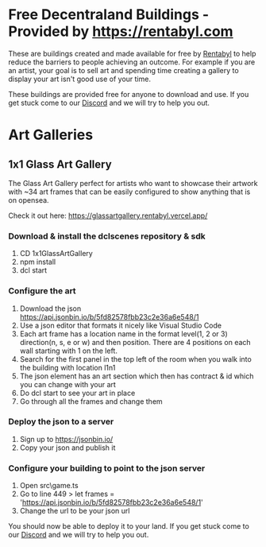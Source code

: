 # Free Decentraland Buildings - Provided by https://rentabyl.com

These are buildings created and made available for free by [Rentabyl](https://rentabyl.com) to help reduce the barriers to people achieving an outcome. 
For example if you are an artist, your goal is to sell art and spending time creating a gallery to display your art isn't good use of your time. 

These buildings are provided free for anyone to download and use. 
If you get stuck come to our [Discord](https://discord.gg/JAJEd5dKjv) and we will try to help you out.

# Art Galleries
## 1x1 Glass Art Gallery
The Glass Art Gallery perfect for artists who want to showcase their artwork with ~34 art frames that can be easily configured to show anything that is on opensea.

Check it out here:
https://glassartgallery.rentabyl.vercel.app/

### Download & install the dclscenes repository & sdk
  1. CD 1x1GlassArtGallery
  1. npm install
  1. dcl start

### Configure the art
  1. Download the json https://api.jsonbin.io/b/5fd82578fbb23c2e36a6e548/1
  1. Use a json editor that formats it nicely like Visual Studio Code 
  1. Each art frame has a location name in the format level(1, 2 or 3) direction(n, s, e or w) and then position. There are 4 positions on each wall starting with 1 on the left.  
  1. Search for the first panel in the top left of the room when you walk into the building with location l1n1
  1. The json element has an art section which then has contract & id which you can change with your art
  1. Do dcl start to see your art in place
  1. Go through all the frames and change them

### Deploy the json to a server
  1. Sign up to https://jsonbin.io/
  1. Copy your json and publish it

### Configure your building to point to the json server
  1. Open src\game.ts
  1. Go to line 449 > let frames = 'https://api.jsonbin.io/b/5fd82578fbb23c2e36a6e548/1'
  1. Change the url to be your json url 
  
You should now be able to deploy it to your land. If you get stuck come to our [Discord](https://discord.gg/JAJEd5dKjv) and we will try to help you out.
  
